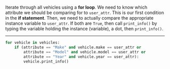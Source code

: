 <!--title={Calling Instance Methods}-->

<!--badges={Python:45,Software Engineering:6}-->

<!-- concepts={Calling Instance Methods} -->

Iterate through all vehicles using a **for loop**. We need to know which attribute we should be comparing for to `user_attr`. This is our first condition in the **if statement**. Then, we need to actually compare the appropriate instance variable to `user_attr`. If both are `True`, then call `print_info()` by typing the variable holding the instance (variable), a dot, then `print_info()`.

****

```python
for vehicle in vehicles:
    if (attribute == "Make" and vehicle.make == user_attr or
        attribute == "Model" and vehicle.model == user_attr or
        attribute == "Year" and vehicle.year == user_attr):
        vehicle.print_info()
```



